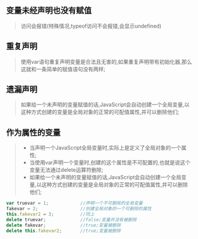 ## 变量未经声明也没有赋值

> 访问会报错(特殊情况,typeof访问不会报错,会显示undefined)



## 重复声明

> 使用var语句重复声明变量是合法且无害的,如果重复声明带有初始化器,那么这就和一条简单的赋值语句没有两样;



## 遗漏声明

> 如果给一个未声明的变量赋值的话,JavaScript会自动创建一个全局变量,以这种方式创建的变量是全局对象的正常的可配值属性,并可以删除他们;



## 作为属性的变量

> - 当声明一个JavaScript全局变量时,实际上是定义了全局对象的一个属性;
> - 当使用var声明一个变量时,创建的这个属性是不可配置的,也就是说这个变量无法通过delete运算符删除;
> - 如果给一个未声明的变量赋值的话,JavaScript会自动创建一个全局变量,以这种方式创建的变量是全局对象的正常的可配值属性,并可以删除他们;



```javascript
var truevar = 1;        	//声明一个不可删除的全局变量
fakevar = 2;            	//创建全局对象的一个可删除的属性
this.fakevar2 = 3;        	//同上
delete truevar;            	//false;变量并没有被删除 
delete fakevar;            	//true;变量被删除
delete this.fakevar2;    	//true;变量被删除
```

